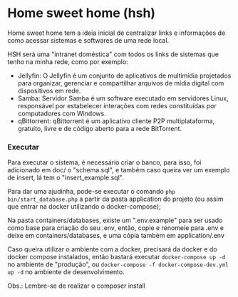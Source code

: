 # Home sweet home (hsh)

Home sweet home tem a ideia inicial de centralizar links e informações de como acessar sistemas e softwares de uma rede local.

HSH será uma "intranet doméstica" com todos os links de sistemas que tenho na minha rede, como por exemplo:
- Jellyfin: O Jellyfin é um conjunto de aplicativos de multimídia projetados para organizar, gerenciar e compartilhar arquivos de mídia digital com dispositivos em rede.
- Samba: Servidor Samba é um software executado em servidores Linux, responsável por estabelecer interações com redes constituídas por computadores com Windows.
- qBittorrent: qBittorrent é um aplicativo cliente P2P multiplataforma, gratuito, livre e de código aberto para a rede BitTorrent.


### Executar

Para executar o sistema, é necessário criar o banco, para isso, foi adicionado em doc/ o "schema.sql", e também caso queira ver um exemplo de insert, lá tem o "insert_example.sql".

Para dar uma ajudinha, pode-se executar o comando ```php bin/start_database.php``` a partir da pasta application do projeto (ou assim que entrar na docker utilizando o docker-compose);

Na pasta containers/databases, existe um ".env.example" para ser usado como base para criação do seu .env, então, copie e renomeie para .env e deixe em containers/databases, e uma cópia também em application/.env

Caso queira utilizar o ambiente com a docker, precisará da docker e do docker compose instalados, então bastará executar ```docker-compose up -d``` no ambiente de "produção", ou ```docker-compose -f docker-compose-dev.yml up -d``` no ambiente de desenvolvimento.

Obs.: Lembre-se de realizar o composer install
